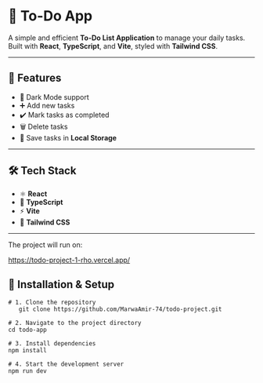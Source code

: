 # 📝 To-Do App  

A simple and efficient **To-Do List Application** to manage your daily tasks.  
Built with **React**, **TypeScript**, and **Vite**, styled with **Tailwind CSS**.  

---

## 🚀 Features  
- 🌙 Dark Mode support
- ➕ Add new tasks  
- ✔️ Mark tasks as completed  
- 🗑️ Delete tasks  
- 💾 Save tasks in **Local Storage** 

---

## 🛠️ Tech Stack  
- ⚛️ **React** 
- 📘 **TypeScript**
- ⚡ **Vite** 
- 🎨 **Tailwind CSS** 

---

The project will run on:

https://todo-project-1-rho.vercel.app/

## 🚀 Installation & Setup

```
# 1. Clone the repository
   git clone https://github.com/MarwaAmir-74/todo-project.git

# 2. Navigate to the project directory
cd todo-app

# 3. Install dependencies
npm install

# 4. Start the development server
npm run dev

